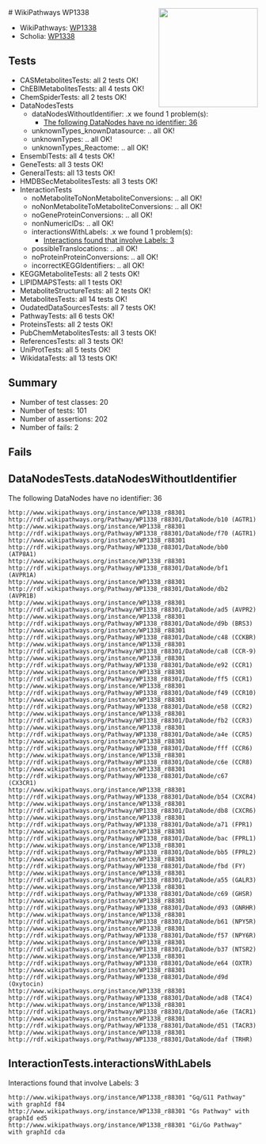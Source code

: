 <img style="float: right; width: 200px" src="https://upload.wikimedia.org/wikipedia/commons/thumb/8/83/Wplogo_with_text_500.png/640px-Wplogo_with_text_500.png" />
# WikiPathways WP1338

* WikiPathways: [WP1338](https://new.wikipathways.org/pathways/WP1338)
* Scholia: [WP1338](https://scholia.toolforge.org/wikipathways/WP1338)
## Tests
* CASMetabolitesTests: all 2 tests OK!
* ChEBIMetabolitesTests: all 4 tests OK!
* ChemSpiderTests: all 2 tests OK!
* DataNodesTests
    * dataNodesWithoutIdentifier: .x we found 1 problem(s):
        * [The following DataNodes have no identifier: 36](#8792c4d4)
    * unknownTypes_knownDatasource: .. all OK!
    * unknownTypes: .. all OK!
    * unknownTypes_Reactome: .. all OK!
* EnsemblTests: all 4 tests OK!
* GeneTests: all 3 tests OK!
* GeneralTests: all 13 tests OK!
* HMDBSecMetabolitesTests: all 3 tests OK!
* InteractionTests
    * noMetaboliteToNonMetaboliteConversions: .. all OK!
    * noNonMetaboliteToMetaboliteConversions: .. all OK!
    * noGeneProteinConversions: .. all OK!
    * nonNumericIDs: .. all OK!
    * interactionsWithLabels: .x we found 1 problem(s):
        * [Interactions found that involve Labels: 3](#630d267a)
    * possibleTranslocations: .. all OK!
    * noProteinProteinConversions: .. all OK!
    * incorrectKEGGIdentifiers: .. all OK!
* KEGGMetaboliteTests: all 2 tests OK!
* LIPIDMAPSTests: all 1 tests OK!
* MetaboliteStructureTests: all 2 tests OK!
* MetabolitesTests: all 14 tests OK!
* OudatedDataSourcesTests: all 7 tests OK!
* PathwayTests: all 6 tests OK!
* ProteinsTests: all 2 tests OK!
* PubChemMetabolitesTests: all 3 tests OK!
* ReferencesTests: all 3 tests OK!
* UniProtTests: all 5 tests OK!
* WikidataTests: all 13 tests OK!


## Summary

* Number of test classes: 20
* Number of tests: 101
* Number of assertions: 202
* Number of fails: 2

## Fails

<a name="8792c4d4" />

## DataNodesTests.dataNodesWithoutIdentifier

The following DataNodes have no identifier: 36
```
http://www.wikipathways.org/instance/WP1338_r88301 http://rdf.wikipathways.org/Pathway/WP1338_r88301/DataNode/b10 (AGTR1)
http://www.wikipathways.org/instance/WP1338_r88301 http://rdf.wikipathways.org/Pathway/WP1338_r88301/DataNode/f70 (AGTR1)
http://www.wikipathways.org/instance/WP1338_r88301 http://rdf.wikipathways.org/Pathway/WP1338_r88301/DataNode/bb0 (ATP8A1)
http://www.wikipathways.org/instance/WP1338_r88301 http://rdf.wikipathways.org/Pathway/WP1338_r88301/DataNode/bf1 (AVPR1A)
http://www.wikipathways.org/instance/WP1338_r88301 http://rdf.wikipathways.org/Pathway/WP1338_r88301/DataNode/db2 (AVPR1B)
http://www.wikipathways.org/instance/WP1338_r88301 http://rdf.wikipathways.org/Pathway/WP1338_r88301/DataNode/ad5 (AVPR2)
http://www.wikipathways.org/instance/WP1338_r88301 http://rdf.wikipathways.org/Pathway/WP1338_r88301/DataNode/d9b (BRS3)
http://www.wikipathways.org/instance/WP1338_r88301 http://rdf.wikipathways.org/Pathway/WP1338_r88301/DataNode/c48 (CCKBR)
http://www.wikipathways.org/instance/WP1338_r88301 http://rdf.wikipathways.org/Pathway/WP1338_r88301/DataNode/ca8 (CCR-9)
http://www.wikipathways.org/instance/WP1338_r88301 http://rdf.wikipathways.org/Pathway/WP1338_r88301/DataNode/e92 (CCR1)
http://www.wikipathways.org/instance/WP1338_r88301 http://rdf.wikipathways.org/Pathway/WP1338_r88301/DataNode/ff5 (CCR1)
http://www.wikipathways.org/instance/WP1338_r88301 http://rdf.wikipathways.org/Pathway/WP1338_r88301/DataNode/f49 (CCR10)
http://www.wikipathways.org/instance/WP1338_r88301 http://rdf.wikipathways.org/Pathway/WP1338_r88301/DataNode/e58 (CCR2)
http://www.wikipathways.org/instance/WP1338_r88301 http://rdf.wikipathways.org/Pathway/WP1338_r88301/DataNode/fb2 (CCR3)
http://www.wikipathways.org/instance/WP1338_r88301 http://rdf.wikipathways.org/Pathway/WP1338_r88301/DataNode/a4e (CCR5)
http://www.wikipathways.org/instance/WP1338_r88301 http://rdf.wikipathways.org/Pathway/WP1338_r88301/DataNode/fff (CCR6)
http://www.wikipathways.org/instance/WP1338_r88301 http://rdf.wikipathways.org/Pathway/WP1338_r88301/DataNode/c6e (CCR8)
http://www.wikipathways.org/instance/WP1338_r88301 http://rdf.wikipathways.org/Pathway/WP1338_r88301/DataNode/c67 (CX3CR1)
http://www.wikipathways.org/instance/WP1338_r88301 http://rdf.wikipathways.org/Pathway/WP1338_r88301/DataNode/b54 (CXCR4)
http://www.wikipathways.org/instance/WP1338_r88301 http://rdf.wikipathways.org/Pathway/WP1338_r88301/DataNode/db8 (CXCR6)
http://www.wikipathways.org/instance/WP1338_r88301 http://rdf.wikipathways.org/Pathway/WP1338_r88301/DataNode/a71 (FPR1)
http://www.wikipathways.org/instance/WP1338_r88301 http://rdf.wikipathways.org/Pathway/WP1338_r88301/DataNode/bac (FPRL1)
http://www.wikipathways.org/instance/WP1338_r88301 http://rdf.wikipathways.org/Pathway/WP1338_r88301/DataNode/bb5 (FPRL2)
http://www.wikipathways.org/instance/WP1338_r88301 http://rdf.wikipathways.org/Pathway/WP1338_r88301/DataNode/fbd (FY)
http://www.wikipathways.org/instance/WP1338_r88301 http://rdf.wikipathways.org/Pathway/WP1338_r88301/DataNode/a55 (GALR3)
http://www.wikipathways.org/instance/WP1338_r88301 http://rdf.wikipathways.org/Pathway/WP1338_r88301/DataNode/c69 (GHSR)
http://www.wikipathways.org/instance/WP1338_r88301 http://rdf.wikipathways.org/Pathway/WP1338_r88301/DataNode/d93 (GNRHR)
http://www.wikipathways.org/instance/WP1338_r88301 http://rdf.wikipathways.org/Pathway/WP1338_r88301/DataNode/b61 (NPY5R)
http://www.wikipathways.org/instance/WP1338_r88301 http://rdf.wikipathways.org/Pathway/WP1338_r88301/DataNode/f57 (NPY6R)
http://www.wikipathways.org/instance/WP1338_r88301 http://rdf.wikipathways.org/Pathway/WP1338_r88301/DataNode/b37 (NTSR2)
http://www.wikipathways.org/instance/WP1338_r88301 http://rdf.wikipathways.org/Pathway/WP1338_r88301/DataNode/e64 (OXTR)
http://www.wikipathways.org/instance/WP1338_r88301 http://rdf.wikipathways.org/Pathway/WP1338_r88301/DataNode/d9d (Oxytocin)
http://www.wikipathways.org/instance/WP1338_r88301 http://rdf.wikipathways.org/Pathway/WP1338_r88301/DataNode/ad8 (TAC4)
http://www.wikipathways.org/instance/WP1338_r88301 http://rdf.wikipathways.org/Pathway/WP1338_r88301/DataNode/a6e (TACR1)
http://www.wikipathways.org/instance/WP1338_r88301 http://rdf.wikipathways.org/Pathway/WP1338_r88301/DataNode/d51 (TACR3)
http://www.wikipathways.org/instance/WP1338_r88301 http://rdf.wikipathways.org/Pathway/WP1338_r88301/DataNode/daf (TRHR)
```

<a name="630d267a" />

## InteractionTests.interactionsWithLabels

Interactions found that involve Labels: 3
```
http://www.wikipathways.org/instance/WP1338_r88301 "Gq/G11 Pathway" with graphId f84
http://www.wikipathways.org/instance/WP1338_r88301 "Gs Pathway" with graphId ed5
http://www.wikipathways.org/instance/WP1338_r88301 "Gi/Go Pathway" with graphId cda
```

